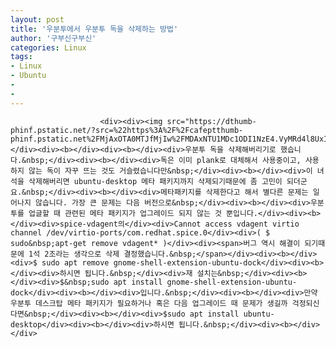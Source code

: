 ```yaml
---
layout: post
title: '우분투에서 우분투 독을 삭제하는 방법'
author: '구부신구부신'
categories: Linux
tags:
- Linux
- Ubuntu
-
- 
---
```



<script> location.href='https://cafe.naver.com/develoid/863521' ; </script>


















						<div><div><img src="https://dthumb-phinf.pstatic.net/?src=%22https%3A%2F%2Fcafeptthumb-phinf.pstatic.net%2FMjAxOTA0MTJfMjIw%2FMDAxNTU1MDc1ODI1NzE4.VyMRd4l8UxIf83Kzn1d6pzi7tfkSNkFmf5zcvOxPJ7sg.Dd0hLipQgJVjr20iOqhYTj_TjKJDTwOxNN5_O2asW9Mg.PNG.searphiel9%2F%25EB%2594%2594%25EB%25B2%25A8_%25EA%25B2%258C%25EC%258B%259C%25EA%25B8%2580.png%3Ftype%3Dw740%22&amp;type=cafe_wa740"></div><div><b></div><div><b></div><div>우분투 독을 삭제해버리기로 했습니다.&nbsp;</div><div><b></div><div>독은 이미 plank로 대체해서 사용중이고, 사용하지 않는 독이 자꾸 뜨는 것도 거슬렸습니다만&nbsp;</div><div><b></div><div>이 녀석을 삭제해버리면 ubuntu-desktop 메타 패키지까지 삭제되기때문에 좀 고민이 되더군요.&nbsp;</div><div><b></div><div>메타패키지를 삭제한다고 해서 별다른 문제는 일어나지 않습니다. 가장 큰 문제는 다음 버전으로&nbsp;</div><div><b></div><div>우분투를 업글할 때 관련된 메타 패키지가 업그레이드 되지 않는 것 뿐입니다.</div><div><b></div><div>spice-vdagent의</div><div>Cannot access vdagent virtio channel /dev/virtio-ports/com.redhat.spice.0</div><div>( $ sudo&nbsp;apt-get remove vdagent* )</div><div><span>버그 역시 해결이 되기때문에 1석 2조라는 생각으로 삭제 결정했습니다.&nbsp;</span></div><div><b></div><div>$ sudo apt remove gnome-shell-extension-ubuntu-dock</div><div><b></div><div>하시면 됩니다.&nbsp;</div><div>재 설치는&nbsp;</div><div><b></div><div>$&nbsp;sudo apt install gnome-shell-extension-ubuntu-dock</div><div><b></div><div>입니다.&nbsp;</div><div><b></div><div>만약 우분투 데스크탑 메타 패키지가 필요하거나 혹은 다음 업그레이드 때 문제가 생길까 걱정되신다면&nbsp;</div><div><b></div><div>$sudo apt install ubuntu-desktop</div><div><b></div><div>하시면 됩니다.&nbsp;</div><div><b></div></div>
